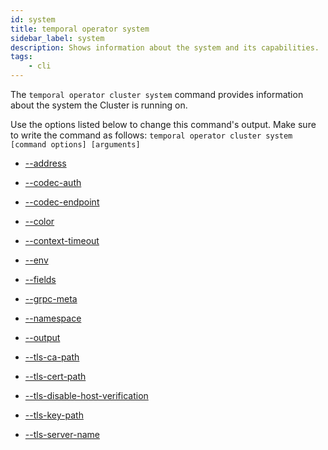 ```yaml
---
id: system
title: temporal operator system
sidebar_label: system
description: Shows information about the system and its capabilities.
tags:
	- cli
---
```


The `temporal operator cluster system` command provides information about the system the Cluster is running on.

Use the options listed below to change this command's output.
Make sure to write the command as follows:
`temporal operator cluster system [command options] [arguments]`

- [--address](/cmd-options/address)

- [--codec-auth](/cmd-options/codec-auth)

- [--codec-endpoint](/cmd-options/codec-endpoint)

- [--color](/cmd-options/color)

- [--context-timeout](/cmd-options/context-timeout)

- [--env](/cmd-options/env)

- [--fields](/cmd-options/fields)

- [--grpc-meta](/cmd-options/grpc-meta)

- [--namespace](/cmd-options/namespace)

- [--output](/cmd-options/output)

- [--tls-ca-path](/cmd-options/tls-ca-path)

- [--tls-cert-path](/cmd-options/tls-cert-path)

- [--tls-disable-host-verification](/cmd-options/tls-disable-host-verification)

- [--tls-key-path](/cmd-options/tls-key-path)

- [--tls-server-name](/cmd-options/tls-server-name)
